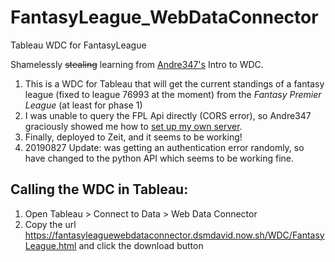 # FantasyLeague_WebDataConnector
 Tableau WDC for FantasyLeague

Shamelessly ~~stealing~~ learning from [Andre347's](https://github.com/andre347/introduction-to-wdc) Intro to WDC.

1. This is a WDC for Tableau that will get the current standings of a fantasy league (fixed to league 76993 at the moment) from the *Fantasy Premier League* (at least for phase 1)
2. I was unable to query the FPL Api directly (CORS error), so Andre347 graciously showed me how to [set up my own server](https://github.com/andre347/CORS-Server-WDC).
3. Finally, deployed to Zeit, and it seems to be working!
4. 20190827 Update: was getting an authentication error randomly, so have changed to the python API which seems to be working fine.
 

## Calling the WDC in Tableau:
1. Open Tableau > Connect to Data > Web Data Connector
2. Copy the url https://fantasyleaguewebdataconnector.dsmdavid.now.sh/WDC/FantasyLeague.html and click the download button